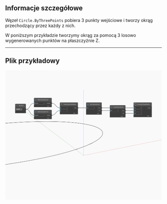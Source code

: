 ## Informacje szczegółowe
Węzeł `Circle.ByThreePoints` pobiera 3 punkty wejściowe i tworzy okrąg przechodzący przez każdy z nich.

W poniższym przykładzie tworzymy okrąg za pomocą 3 losowo wygenerowanych punktów na płaszczyźnie Z.

___
## Plik przykładowy

![ByThreePoints](./Autodesk.DesignScript.Geometry.Circle.ByThreePoints_img.jpg)

